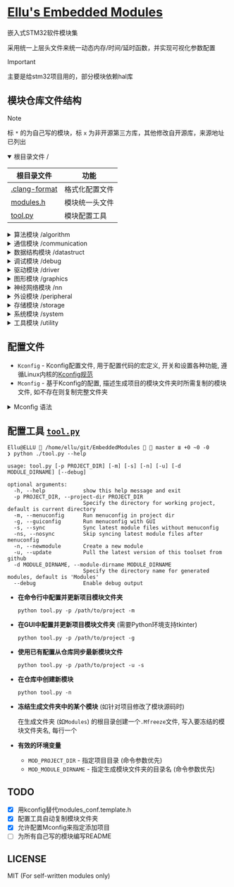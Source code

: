 # [Ellu's Embedded Modules](https://github.com/ElluIFX/EmbeddedModules)

嵌入式STM32软件模块集

采用统一上层头文件来统一动态内存/时间/延时函数，并实现可视化参数配置

> [!IMPORTANT]
> 主要是给stm32项目用的，部分模块依赖hal库

## 模块仓库文件结构

> [!NOTE]
> 标 `*` 的为自己写的模块，标 `x` 为非开源第三方库，其他修改自开源库，来源地址已列出

<details open>
  <summary>根目录文件 /</summary>

| 根目录文件                       | 功能           |
| -------------------------------- | -------------- |
| [.clang-format](./.clang-format) | 格式化配置文件 |
| [modules.h](./modules.h)         | 模块统一头文件 |
| [tool.py](./tool.py)             | 模块配置工具   |

</details>

<details>
  <summary>算法模块 /algorithm</summary>

| [Algorithm](./algorithm)             | 算法                |                        src                        | 备注     |
| ------------------------------------ | ------------------- | :-----------------------------------------------: | -------- |
| [cmsis_dsp](./algorithm/cmsis_dsp)   | CMSIS-DSP(Src)      | [link](https://github.com/ARM-software/CMSIS-DSP) | 源码形式 |
| [libcrc](./algorithm/libcrc)         | CRC计算库           |     [link](https://github.com/whik/crc-lib-c)     |          |
| [pid](./algorithm/pid)               | 通用PID控制器       |                         *                         |          |
| [quaternion](./algorithm/quaternion) | 四元数和IMU姿态估计 |  [link](https://github.com/rbv188/IMU-algorithm)  | 未测试   |

</details>

<details>
  <summary>通信模块 /communication</summary>

| [Communication](./communication)       | 通信               |                         src                          | 备注 |
| -------------------------------------- | ------------------ | :--------------------------------------------------: | ---- |
| [CherryUSB](./communication/cherryusb) | Cherry USB         | [link](https://github.com/cherry-embedded/CherryUSB) |      |
| [lwpkt](./communication/lwpkt)         | 轻量级数据包       |       [link](https://github.com/MaJerle/lwpkt)       |      |
| [minmea](./communication/minmea)       | GPS NMEA解析器     |        [link](https://github.com/ata4/minema)        |      |
| [modbus](./communication/modbus)       | Modbus协议         |      [link](https://github.com/wql7013/ModBus)       |      |
| [TinyFrame](./communication/tinyframe) | 另一个轻量级数据包 |   [link](https://github.com/MightyPork/TinyFrame)    |      |
| [xymodem](./communication/xymodem)     | X/YMODEM协议       |    [link](https://github.com/LONGZR007/IAP-STM32)    |      |

</details>

<details>
  <summary>数据结构模块 /datastruct</summary>

| [DataStruct](./datastruct)              | 数据结构                |                       src                       | 备注         |
| --------------------------------------- | ----------------------- | :---------------------------------------------: | ------------ |
| [btree](./datastruct/btree)             | B树                     |   [link](https://github.com/tidwall/btree.c)    |              |
| [cstring](./datastruct/cstring)         | C字符串                 |   [link](https://github.com/cloudwu/cstring)    |              |
| [ctl](./datastruct/ctl)                 | 类型安全C模板容器库     |      [link](https://github.com/rurban/ctl)      |              |
| [dlist](./datastruct/dlist)             | 双向链表                |      [link](https://github.com/clibs/list)      |              |
| [fifofast](./datastruct/fifofast)       | 纯头文件快速FIFO        |  [link](https://github.com/nqtronix/fifofast)   |              |
| [hashmap](./datastruct/hashmap)         | 哈希表                  |  [link](https://github.com/tidwall/hashmap.c)   |              |
| [json](./datastruct/json)               | JSON解析                |    [link](https://github.com/tidwall/json.c)    |              |
| [lfbb](./datastruct/lfbb)               | 二分无锁缓冲区          |     [link](https://github.com/DNedic/lfbb)      |              |
| [lfifo](./datastruct/lfifo)             | 通用环形缓冲区          |                        *                        | 比lwrb更高效 |
| [linux_list](./datastruct/linux_list)   | Linux-like链表          | [link](https://github.com/sysprog21/linux-list) |              |
| [lwrb](./datastruct/lwrb)               | 轻量环形缓冲区          |     [link](https://github.com/MaJerle/lwrb)     |              |
| [pqueue](./datastruct/pqueue)           | 优先队列                |   [link](https://github.com/tidwall/pqueue.c)   |              |
| [sds](./datastruct/sds)                 | 简单动态字符串          |     [link](https://github.com/antirez/sds)      |              |
| [struct2json](./datastruct/struct2json) | C结构体与JSON快速互转库 |  [link](https://github.com/armink/struct2json)  |              |
| [udict](./datastruct/udict)             | 通用哈希字典            |                        *                        | 基于uthash   |
| [ulist](./datastruct/ulist)             | 通用内存连续列表        |                        *                        |              |
| [uthash](./datastruct/uthash)           | 基于宏的可嵌入哈希表    |  [link](https://github.com/troydhanson/uthash)  |              |

</details>

<details>
  <summary>调试模块 /debug</summary>

| [Debug](./debug)                     | 调试                |                      src                      | 备注 |
| ------------------------------------ | ------------------- | :-------------------------------------------: | ---- |
| [benchmark](./debug/benchmark)       | CoreMark基准测试    |   [link](https://github.com/eembc/coremark)   |      |
| [cm_backtrace](./debug/cm_backtrace) | hardfault堆栈回溯   | [link](https://github.com/armink/CmBacktrace) |      |
| [RTT](./debug/rtt)                   | Segger-RTT 调试模块 |      [link](https://wiki.segger.com/RTT)      |      |
| [log](./debug/log)                   | 纯头文件日志库      |                       *                       |      |
| [minctest](./debug/minctest)         | 简易单元测试        | [link](https://github.com/codeplea/minctest)  |      |

</details>

<details>
  <summary>驱动模块 /driver</summary>

| [Driver](./driver)                | 驱动                  |                       src                        | 备注         |
| --------------------------------- | --------------------- | :----------------------------------------------: | ------------ |
| [bq25890](./driver/bq25890)       | BQ2589x充电芯片       | [link](https://github.com/SumantKhalate/BQ25895) |              |
| [ee24](./driver/ee24)             | 24xx EEPROM库         |     [link](https://github.com/nimaltd/ee24)      |              |
| [key](./driver/key)               | 通用按键驱动          |                        *                         | 支持多种事件 |
| [motor](./driver/motor)           | 直流电机闭环驱动      |                        *                         |              |
| [paj7620u2](./driver/paj7620u2)   | PAJ7620U2手势识别     |                        *                         |              |
| [sc7a20](./driver/sc7a20)         | SC7A20加速度计        |                        *                         |              |
| [sh2](./driver/sh2)               | SH2 Sensorhub协议     |     [link](https://github.com/ceva-dsp/sh2)      |              |
| [spif](./driver/spif)             | SPI Flash通用驱动     |     [link](https://github.com/nimaltd/spif)      |              |
| [stepper](./driver/stepper)       | 步进电机驱动          |                        *                         |              |
| [vl53l0x](./driver/vl53l0x)       | VL53L0X激光测距       |   [link](https://github.com/anisyanka/vl53l0x)   | 非官方库     |
| [ws2812_spi](./driver/ws2812_spi) | WS2812灯带DMA-SPI驱动 |                        *                         |              |

</details>

<details>
  <summary>图形模块 /graphics</summary>

| [Graphics](./graphics)                              | 图形             |                        src                         | 备注       |
| --------------------------------------------------- | ---------------- | :------------------------------------------------: | ---------- |
| [easy_ui](./graphics/easy_ui)                       | 单色屏UI库       |      [link](https://github.com/ErBWs/Easy-UI)      | 大幅魔改   |
| [hagl](./graphics/hagl)                             | HAL图形库        |      [link](https://github.com/tuupola/hagl)       |            |
| [lvgl](./graphics/lvgl)                             | LittlevGL图形库  |        [link](https://github.com/lvgl/lvgl)        |            |
| [lvgl_gaussian_blur](./graphics/lvgl_gaussian_blur) | LVGL高斯模糊效果 | [link](https://gitee.com/MIHI1/lvgl_gaussian_blur) | cpp->c     |
| [lvgl_pm](./graphics/lvgl_pm)                       | LVGL页面管理器   |     [link](https://github.com/LanFly/lvgl-pm)      |            |
| [u8g2](./graphics/u8g2)                             | U8g2图形库       |      [link](https://github.com/olikraus/u8g2)      |            |
| [ugui](./graphics/ugui)                             | uGUI图形库       |    [link](https://github.com/achimdoebler/UGUI)    |            |
| [virtual_lcd](./graphics/virtual_lcd)               | 虚拟LCD          |                         *                          | 包含上位机 |

</details>

<details>
  <summary>神经网络模块 /nn</summary>

| [NN](./nn)            | 神经网络         |                    src                     | 备注 |
| --------------------- | ---------------- | :----------------------------------------: | ---- |
| [genann](./nn/genann) | 简单前馈神经网络 | [link](https://github.com/codeplea/genann) |      |

</details>

<details>
  <summary>外设模块 /peripheral</summary>

| [Peripheral](./peripheral)            | 外设               |                      src                       | 备注          |
| ------------------------------------- | ------------------ | :--------------------------------------------: | ------------- |
| [board_i2c](./peripheral/board_i2c)   | 板级I2C包装层      |                       *                        |               |
| [board_led](./peripheral/board_led)   | 板级LED包装层      |                       *                        |               |
| [ee](./peripheral/ee)                 | 内置flash读写库    |     [link](https://github.com/nimaltd/ee)      |               |
| [i2c_salve](./peripheral/i2c_slave)   | LL库I2C从机        |                       *                        |               |
| [ll_i2c](./peripheral/ll_i2c)         | LL库I2C            |                       *                        | 包含中断/轮询 |
| [mr_library](./peripheral/mr_library) | 轻量级设备读写接口 |  [link](https://gitee.com/MacRsh/mr-library)   |               |
| [sw_i2c](./peripheral/sw_i2c)         | 软件I2C            | [link](https://github.com/liyanboy74/soft-i2c) |               |
| [sw_spi](./peripheral/sw_spi)         | 软件SPI            |                       x                        |               |
| [uni_io](./peripheral/uni_io)         | 数据通信功能包     |                       *                        |               |

</details>

<details>
  <summary>存储模块 /storage</summary>

| [Storage](./storage)                 | 存储              |                         src                          | 备注 |
| ------------------------------------ | ----------------- | :--------------------------------------------------: | ---- |
| [easyflash](./storage/easyflash)     | 轻量级Flash数据库 |     [link](https://github.com/armink/EasyFlash)      |      |
| [littlefs](./storage/littlefs)       | LittleFS          | [link](https://github.com/littlefs-project/littlefs) |      |
| [MiniFlashDB](./storage/miniflashdb) | 轻量级Flash数据库 |   [link](https://github.com/Jiu-xiao/MiniFlashDB)    | 魔改 |

</details>

<details>
  <summary>系统模块 /system</summary>

| [System](./system)                        | 系统                   |                        src                         | 备注            |
| ----------------------------------------- | ---------------------- | :------------------------------------------------: | --------------- |
| [dalloc](./system/dalloc)                 | 动态指针管理内存分配器 |  [link](https://github.com/SkyEng1neering/dalloc)  |                 |
| [heap4](./system/heap4)                   | FreeRTOS堆4            |    [link](https://www.freertos.org/a00111.html)    |                 |
| [klite](./system/klite)                   | 基础实时内核           |      [link](https://gitee.com/kerndev/klite)       | 轻量高性能,推荐 |
| [lwmem](./system/lwmem)                   | 轻量级内存管理         |      [link](https://github.com/MaJerle/lwmem)      | 性能远不如heap4 |
| [rtthread_nano](./system/rtthread_nano)   | RT-Thread Nano         | [link](https://github.com/RT-Thread/rtthread-nano) |                 |
| [s_task](./system/s_task)                 | 精简的协程实现         |     [link](https://github.com/xhawk18/s_task)      | 需要实现栈切换  |
| [scheduler](./system/scheduler)           | 多功能任务调度器       |                         *                          | 内有使用说明    |
| [scheduler_lite](./system/scheduler_lite) | 轻量级任务调度器       |                         *                          |                 |

</details>

<details>
  <summary>工具模块 /utility</summary>

| [Utility](./utility)                   | 工具                       |                          src                          | 备注        |
| -------------------------------------- | -------------------------- | :---------------------------------------------------: | ----------- |
| [cot_menu](./utility/cot_menu)         | 轻量级菜单框架             |    [link](https://gitee.com/cot_package/cot_menu)     | 抽象菜单    |
| [embedded_cli](./utility/embedded_cli) | 嵌入式命令行               |  [link](https://github.com/funbiscuit/embedded-cli)   | 魔改        |
| [lwprintf](./utility/lwprintf)         | 轻量级无缓冲区printf       |      [link](https://github.com/MaJerle/lwprintf)      |             |
| [perf_counter](./utility/perf_counter) | PerfCounter性能统计/时基库 | [link](https://github.com/GorgonMeducer/perf_counter) | 必备品      |
| [ryu](./utility/ryu)                   | 浮点数转字符串             |        [link](https://github.com/tidwall/ryu)         |             |
| [term_table](./utility/term_table)     | 动态终端表格工具           |                           *                           | 仅debug使用 |
| [TimeLib](./utility/TimeLib)           | UNIX时间库                 |    [link](https://github.com/geekfactory/TimeLib)     |             |
| [xv](./utility/xv)                     | 类JavaScript的字符串解析器 |         [link](https://github.com/tidwall/xv)         |             |
| [tiny_regex](./utility/tiny_regex)     | 简易正则解析器             |   [link](https://github.com/zeta-zero/tiny-regex-c)   | 无捕获组    |
| [incbin.h](./utility/incbin)           | 二进制文件嵌入             |   [link](https://github.com/graphitemaster/incbin)    |             |
| [macro.h](./utility/macro.h)           | 通用宏                     |                           *                           |             |

</details>

## 配置文件

- `Kconfig` - Kconfig配置文件, 用于配置代码的宏定义, 开关和设置各种功能, 遵循Linux内核的[Kconfig规范](https://github.com/torvalds/linux/blob/master/Documentation/kbuild/kconfig-language.rst)
- `Mconfig` - 基于Kconfig的配置, 描述生成项目的模块文件夹时所需复制的模块文件, 如不存在则复制完整文件夹

<details>
  <summary>Mconfig 语法</summary>

Mconfig文件实际上是一个python脚本, 继承完整的`tool.py`运行环境

其中有四个特殊变量和三个特殊函数:

- `CONFIG` - 从Kconfig配置结果中解析的配置项目
- `IGNORES` - 复制该模块的文件时忽略的项目, 使用glob匹配
- `DST_PATH` - 本模块文件夹的目标路径
- `SRC_PATH` - 本模块文件夹的源路径
- `def DEBUG(msg: str)` - 输出调试信息 (`--debug`)
- `def WARNING(msg: str)` - 输出警告信息
- `def ERROR(msg: str)` - 输出错误信息并退出

下面是一个简单的例子:

```python
if CONFIG.DISABLE_MODULE_A: # 也支持.get()方法
    IGNORES += "module_a.*"
if CONFIG.DISABLE_SUB_MODULES:
    DEBUG(f"SUB_MODULES: {CONFIG.SUB_MODULES}")
    if "B" in CONFIG.SUB_MODULES:
        IGNORES += ["module_b1.*", "module_b2.*"]
    IGNORES += "module_c*.*"
IGNORES += "test_*_module.*"
```

</details>

## 配置工具 [`tool.py`](./tool.py)

```shell
Ellu@ELLU  /home/ellu/git/EmbeddedModules   master ≣ +0 ~0 -0
❯ python ./tool.py --help

usage: tool.py [-p PROJECT_DIR] [-m] [-s] [-n] [-u] [-d MODULE_DIRNAME] [--debug]

optional arguments:
  -h, --help            show this help message and exit
  -p PROJECT_DIR, --project-dir PROJECT_DIR
                        Specify the directory for working project, default is current directory
  -m, --menuconfig      Run menuconfig in project dir
  -g, --guiconfig       Run menuconfig with GUI
  -s, --sync            Sync latest module files without menuconfig
  -ns, --nosync         Skip syncing latest module files after menuconfig
  -n, --newmodule       Create a new module
  -u, --update          Pull the latest version of this toolset from github
  -d MODULE_DIRNAME, --module-dirname MODULE_DIRNAME
                        Specify the directory name for generated modules, default is 'Modules'
  --debug               Enable debug output
```

- **在命令行中配置并更新项目模块文件夹**

  ```shell
  python tool.py -p /path/to/project -m
  ```

- **在GUI中配置并更新项目模块文件夹** (需要Python环境支持tkinter)

  ```shell
  python tool.py -p /path/to/project -g
  ```

- **使用已有配置从仓库同步最新模块文件**

  ```shell
  python tool.py -p /path/to/project -u -s
  ```

- **在仓库中创建新模块**

  ```shell
  python tool.py -n
  ```

- **冻结生成文件夹中的某个模块** (如针对项目修改了模块源码时)

  在生成文件夹 (如`Modules`) 的根目录创建一个`.Mfreeze`文件, 写入要冻结的模块文件夹名, 每行一个

- **有效的环境变量**

  - `MOD_PROJECT_DIR` - 指定项目目录 (命令参数优先)
  - `MOD_MODULE_DIRNAME` - 指定生成模块文件夹的目录名 (命令参数优先)

## TODO

- [x] 用kconfig替代modules_conf.template.h
- [x] 配置工具自动复制模块文件夹
- [x] 允许配置Mconfig来指定添加项目
- [ ] 为所有自己写的模块编写README

## LICENSE

MIT (For self-written modules only)
